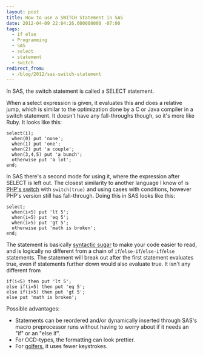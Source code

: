 ```yaml
---
layout: post
title: How to use a SWITCH Statement in SAS
date: 2012-04-09 22:04:26.000000000 -07:00
tags:
  - if else
  - Programming
  - SAS
  - select
  - statement
  - switch
redirect_from:
  - /blog/2012/sas-switch-statement
---
```


In SAS, the switch statement is called a SELECT statement.

When a select expression is given, it evaluates this and does a relative jump,
which is similar to the optimization done by a C or Java compiler in a switch
statement. It doesn't have any fall-throughs though, so it's more like Ruby.
It looks like this:

```sas
select(i);
  when(0) put 'none';
  when(1) put 'one';
  when(2) put 'a couple';
  when(3,4,5) put 'a bunch';
  otherwise put 'a lot';
end;
```

In SAS there's a second mode for using it, where the expression after SELECT
is left out. The closest similarity to another language I know of is
<a href="http://phpswitch.com/">PHP's switch</a> with
<code>switch(true)</code> and using cases with conditions, however PHP's
version still has fall-through. Doing this in SAS looks like this:

```sas
select;
  when(i<5) put 'lt 5';
  when(i=5) put 'eq 5';
  when(i>5) put 'gt 5';
  otherwise put 'math is broken';
end;
```

The statement is basically
<a href="http://en.wikipedia.org/wiki/Syntactic_sugar">syntactic sugar</a> to
make your code easier to read, and is logically no different from a chain of
<code>if</code>/<code>else-if</code>/<code>else-if</code>/<code>else</code>
statements. The statement will break out after the first statement evaluates
true, even if statements further down would also evaluate true. It isn't any
different from

```sas
if(i<5) then put 'lt 5';
else if(i=5) then put 'eq 5';
else if(i>5) then put 'gt 5';
else put 'math is broken';
```

Possible advantages:

- Statements can be reordered and/or dynamically inserted through SAS's macro preprocessor runs without having to worry about if it needs an "if" or an "else if".
- For OCD-types, the formatting can look prettier.
- For <a href="http://codegolf.com/">golfers</a>, it uses fewer keystrokes.
